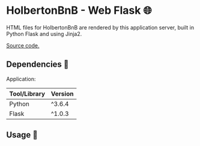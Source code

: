 # HolbertonBnB - Web Flask :globe_with_meridians:

HTML files for HolbertonBnB are rendered by this application server, built in Python Flask and using Jinja2.

[Source code.](../web_flask)

## Dependencies :couple:

Application:

| Tool/Library | Version |
| ------------ | ------- |
| Python       | ^3.6.4  |
| Flask        | ^1.0.3  |

## Usage :running:



